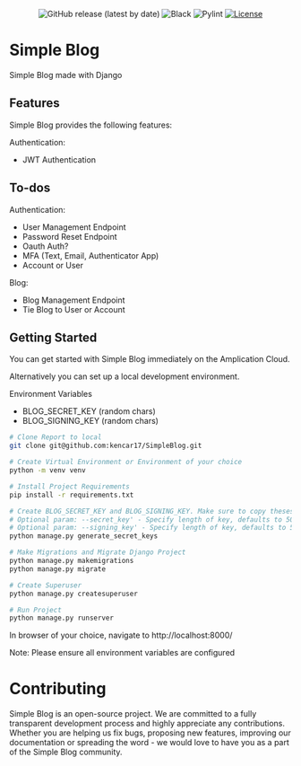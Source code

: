 <p align="center">
  <img alt="GitHub release (latest by date)" src="https://img.shields.io/github/v/release/kencar17/SimpleBlog?color=blue"/>
  <img alt="Black" src="https://img.shields.io/badge/code%20style-black-000000.svg"/>
  <img alt="Pylint" src="https://img.shields.io/badge/linting-pylint-yellowgreen"/>
  <a href="https://opensource.org/licenses/MIT">
    <img src="https://img.shields.io/badge/License-MIT-red.svg" alt="License">
  </a>
</p>

# Simple Blog

Simple Blog made with Django

## Features

Simple Blog provides the following features:

Authentication:
- JWT Authentication

## To-dos

Authentication:
- User Management Endpoint
- Password Reset Endpoint
- Oauth Auth?
- MFA (Text, Email, Authenticator App)
- Account or User

Blog:
- Blog Management Endpoint
- Tie Blog to User or Account

## Getting Started

You can get started with Simple Blog immediately on the Amplication Cloud. 

Alternatively you can set up a local development environment.

Environment Variables
- BLOG_SECRET_KEY (random chars)
- BLOG_SIGNING_KEY (random chars)

```bash
# Clone Report to local
git clone git@github.com:kencar17/SimpleBlog.git

# Create Virtual Environment or Environment of your choice
python -m venv venv

# Install Project Requirements
pip install -r requirements.txt

# Create BLOG_SECRET_KEY and BLOG_SIGNING_KEY. Make sure to copy theses as Environment Variables
# Optional param: --secret_key' - Specify length of key, defaults to 50
# Optional param: --signing_key' - Specify length of key, defaults to 50
python manage.py generate_secret_keys

# Make Migrations and Migrate Django Project
python manage.py makemigrations
python manage.py migrate

# Create Superuser
python manage.py createsuperuser

# Run Project
python manage.py runserver
```

In browser of your choice, navigate to http://localhost:8000/

Note: Please ensure all environment variables are configured

# Contributing

Simple Blog is an open-source project. We are committed to a fully transparent development process and highly appreciate any contributions. Whether you are helping us fix bugs, proposing new features, improving our documentation or spreading the word - we would love to have you as a part of the Simple Blog community.
